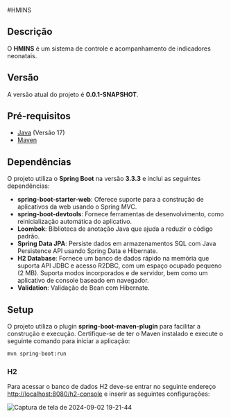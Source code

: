 #HMINS

## Descrição
O **HMINS** é um sistema de controle e acompanhamento de indicadores neonatais.

## Versão
A versão atual do projeto é **0.0.1-SNAPSHOT**.

## Pré-requisitos
- [Java](https://www.oracle.com/java/technologies/javase-downloads.html) (Versão 17)
- [Maven](https://maven.apache.org/download.cgi)

## Dependências
O projeto utiliza o **Spring Boot** na versão **3.3.3** e inclui as seguintes dependências:

- **spring-boot-starter-web**: Oferece suporte para a construção de aplicativos da web usando o Spring MVC.
- **spring-boot-devtools**: Fornece ferramentas de desenvolvimento, como reinicialização automática do aplicativo.
- **Loombok**: Biblioteca de anotação Java que ajuda a reduzir o código padrão.
- **Spring Data JPA**: Persiste dados em armazenamentos SQL com Java Persistence API usando Spring Data e Hibernate.
- **H2 Database**: Fornece um banco de dados rápido na memória que suporta API JDBC e acesso R2DBC, com um espaço ocupado pequeno (2 MB). Suporta modos incorporados e de servidor, bem como um aplicativo de console baseado em navegador.
- **Validation**: Validação de Bean com Hibernate.




## Setup
O projeto utiliza o plugin **spring-boot-maven-plugin** para facilitar a construção e execução. Certifique-se de ter o Maven instalado e execute o seguinte comando para iniciar a aplicação:

```bash
mvn spring-boot:run
```

### H2
Para acessar o banco de dados H2 deve-se entrar no seguinte endereço [http://localhost:8080/h2-console](http://localhost:8080/h2-console) e inserir as seguintes configurações:

![Captura de tela de 2024-09-02 19-21-44](https://github.com/user-attachments/assets/cb167702-9353-42e4-956f-6edeb0243d24)

